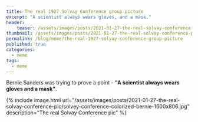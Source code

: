 ```yaml
---
title: The real 1927 Solvay Conference group picture
excerpt: "A scientist always wears gloves, and a mask."
header:
    teaser: /assets/images/posts/2021-01-27-the-real-solvay-conference-pic/solvey-conference-colorized-bernie-800x403.jpg
thumbnail: /assets/images/posts/2021-01-27-the-real-solvay-conference-pic/solvey-conference-colorized-bernie-800x403.jpg  
permalink: /blog/meme/the-real-1927-solvay-conference-group-picture
published: true
categories:
  - meme
tags:
  - meme
---
```


Bernie Sanders was trying to prove a point - **"A scientist always wears gloves and a mask"**.

{% include image.html url="/assets/images/posts/2021-01-27-the-real-solvay-conference-pic/solvey-conference-colorized-bernie-1600x806.jpg" description="The real Solvay Conference pic" %}

